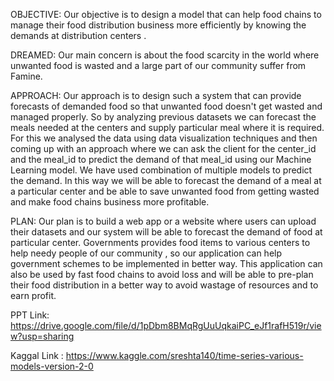 OBJECTIVE: Our objective is to design a model that can help food chains to manage their food distribution business more efficiently by knowing the demands at distribution centers .

DREAMED: Our main concern is about the food scarcity in the world where unwanted food is wasted and a large part of our community suffer from Famine.

APPROACH: Our approach is to design such a system that can provide forecasts of demanded food so that unwanted food doesn't get wasted and managed properly. So by analyzing previous datasets we can forecast the meals needed at the centers and supply particular meal where it is required.
For this we analysed the data using data visualization techniques and then coming up with an approach where we can ask the client for the center_id and the meal_id to predict the demand of that meal_id using our Machine Learning model. We have used combination of multiple models to predict the demand. In this way we will be able to forecast the demand of a meal at a particular center and be able to save unwanted food from getting wasted and make food chains business more profitable.

PLAN: Our plan is to build a web app or a website where users can upload their datasets and our system will be able to forecast the demand of food at particular center. Governments provides food items to various centers to help needy people of our community , so our application can help government schemes to be implemented in better way. This application can also be used by fast food chains to avoid loss and will be able to pre-plan their food distribution in a better way to avoid wastage of resources and to earn profit.

PPT Link: https://drive.google.com/file/d/1pDbm8BMqRgUuUqkaiPC_eJf1rafH519r/view?usp=sharing

Kaggal Link : https://www.kaggle.com/sreshta140/time-series-various-models-version-2-0
 
